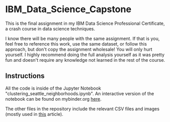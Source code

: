 # IBM_Data_Science_Capstone

This is the final assignment in my IBM Data Science Professional Certificate, a crash course in data science techniques. 

I know there will be many people with the same assignment. If that is you, feel free to reference this work, use the same dataset, or follow this approach, but don't copy the assignment wholesale! You will only hurt yourself. I highly recommend doing the full analysis yourself as it was pretty fun and doesn't require any knowledge not learned in the rest of the course.

## Instructions

All the code is inside of the Jupyter Notebook "clustering_seattle_neighborhoods.ipynb". An interactive version of the notebook can be found on mybinder.org [here](https://mybinder.org/v2/gh/CarsonStauffer/IBM_Data_Science_Capstone/f0ba508acc71c7495f3dc488eda8bceae21a9c53).

The other files in the repository include the relevant CSV files and images (mostly used in [this](https://www.linkedin.com/pulse/k-means-clustering-seattle-neighborhoods-carson-stauffer) article).
